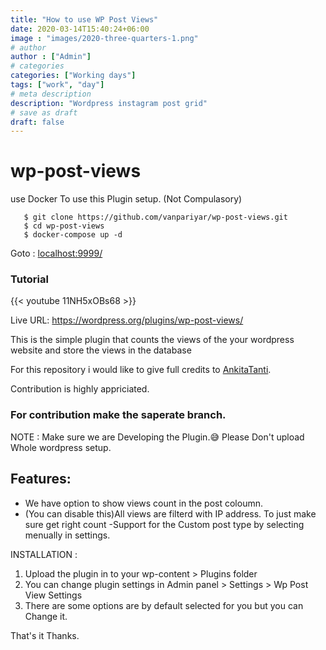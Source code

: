 ```yaml
---
title: "How to use WP Post Views"
date: 2020-03-14T15:40:24+06:00
image : "images/2020-three-quarters-1.png"
# author
author : ["Admin"]
# categories
categories: ["Working days"]
tags: ["work", "day"]
# meta description
description: "Wordpress instagram post grid"
# save as draft
draft: false
---
```


# wp-post-views

use Docker To use this Plugin setup. (Not Compulasory)

```
   $ git clone https://github.com/vanpariyar/wp-post-views.git
   $ cd wp-post-views
   $ docker-compose up -d
```
Goto : [localhost:9999/](http://localhost:9999/)

### Tutorial

{{< youtube 11NH5xOBs68 >}}

Live URL: https://wordpress.org/plugins/wp-post-views/

This is the simple plugin that counts the views of the your wordpress website and store the views in the database

For this repository i would like to give full credits to [AnkitaTanti](https://github.com/AnkitaTanti).

Contribution is highly appriciated.

### For contribution make the saperate branch.
NOTE : Make sure we are Developing the Plugin.:sweat_smile:
Please Don't upload Whole wordpress setup.

## Features:
- We have option to show views count in the post coloumn.
- (You can disable this)All views are filterd with IP address. To just make sure get right count
-Support for the Custom post type by selecting menually in settings.

INSTALLATION :

1) Upload the plugin in to your wp-content > Plugins folder
2) You can change plugin settings in Admin panel > Settings > Wp Post View Settings
3) There are some options are by default selected for you but you can Change it. 

That's it Thanks.
